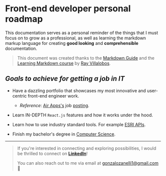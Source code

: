 # Front-end developer personal roadmap

This documentation serves as a personal reminder of the things that I must focus on to grow as a professional, as well as learning the markdown markup language for creating **good looking** and **comprehensible** documentation.

> This document was created thanks to the [Markdown Guide][1] and the [Learning Markdown course][2] by [Ray Villalobos][3].

## _Goals to achieve for getting a job in IT_

- Have a dazzling portfolio that showcases my most innovative and user-centric front-end engineer work.

  - _Reference_: [Air Apps's][4] job [posting][5].

- Learn IN-DEPTH `React.js` features and how it works under the hood.

- Learn how to use industry standard tools. For example [ESRI APIs][6].

- Finish my bachelor's degree in [Computer Science][7].

---

> If you're interested in connecting and exploring possibilities, I would be thrilled to connect on [**LinkedIn**][8]!
>
> You can also reach out to me via email at <gonzalozanelli1@gmail.com> 📨

[1]: (https://www.markdownguide.org/getting-started/)
[2]: (https://www.linkedin.com/learning-login/share?forceAccount=false&redirect=https%3A%2F%2Fwww.linkedin.com%2Flearning%2Flearning-markdown%3Ftrk%3Dshare_ent_url%26shareId%3DFaUw2IcrR9qVg7GZwUwlyw%253D%253D)
[3]: (https://www.linkedin.com/learning/instructors/ray-villalobos)
[4]: (https://www.linkedin.com/company/airapps/)
[5]: (https://www.linkedin.com/jobs/search/?currentJobId=3765437069&keywords=react&origin=JOBS_HOME_SEARCH_BUTTON&refresh=true)
[6]: (https://www.esri.com/en-us/arcgis/open-vision/initiatives/developer-api)
[7]: (https://unsam.edu.ar/escuelas/ecyt/107/ciencia/programacion-informatica)
[8]: (https://www.linkedin.com/in/gzanelli/)
